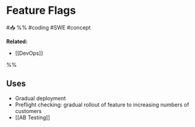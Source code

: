 # Feature Flags
#📥 
%%
#coding #SWE 
#concept

**Related:**
-  [[DevOps]]

%%

## Uses
- Gradual deployment
- Preflight checking: gradual rollout of feature to increasing numbers of customers
- [[AB Testing]]


